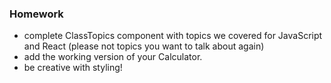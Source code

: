### Homework

- complete ClassTopics component with topics we covered for JavaScript and React (please not topics you want to talk about again)
- add the working version of your Calculator.
- be creative with styling!

